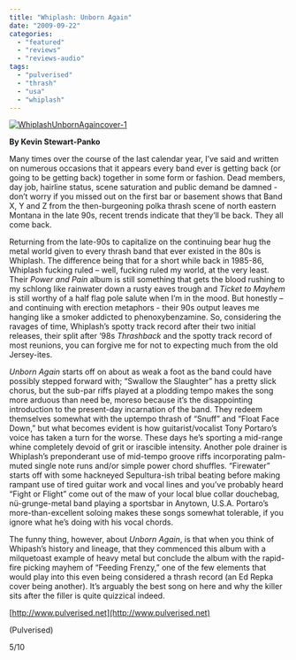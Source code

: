 ```yaml
---
title: "Whiplash: Unborn Again"
date: "2009-09-22"
categories: 
  - "featured"
  - "reviews"
  - "reviews-audio"
tags: 
  - "pulverised"
  - "thrash"
  - "usa"
  - "whiplash"
---
```


[![WhiplashUnbornAgaincover-1](http://www.hellbound.ca/wp-content/uploads/2009/09/WhiplashUnbornAgaincover-1.jpg "WhiplashUnbornAgaincover-1")](http://www.hellbound.ca/wp-content/uploads/2009/09/WhiplashUnbornAgaincover-1.jpg)

**By Kevin Stewart-Panko**

Many times over the course of the last calendar year, I’ve said and written on numerous occasions that it appears every band ever is getting back (or going to be getting back) together in some form or fashion. Dead members, day job, hairline status, scene saturation and public demand be damned - don’t worry if you missed out on the first bar or basement shows that Band X, Y and Z from the then-burgeoning polka thrash scene of north eastern Montana in the late 90s, recent trends indicate that they’ll be back. They all come back.

Returning from the late-90s to capitalize on the continuing bear hug the metal world given to every thrash band that ever existed in the 80s is Whiplash. The difference being that for a short while back in 1985-86, Whiplash fucking ruled – well, fucking ruled my world, at the very least. Their _Power and Pain_ album is still something that gets the blood rushing to my schlong like rainwater down a rusty eaves trough and _Ticket to Mayhem_ is still worthy of a half flag pole salute when I’m in the mood. But honestly – and continuing with erection metaphors - their 90s output leaves me hanging like a smoker addicted to phenoxybenzamine. So, considering the ravages of time, Whiplash’s spotty track record after their two initial releases, their split after ‘98s _Thrashback_ and the spotty track record of most reunions, you can forgive me for not to expecting much from the old Jersey-ites.

_Unborn Again_ starts off on about as weak a foot as the band could have possibly stepped forward with; “Swallow the Slaughter” has a pretty slick chorus, but the sub-par riffs played at a plodding tempo makes the song more arduous than need be, moreso because it’s the disappointing introduction to the present-day incarnation of the band. They redeem themselves somewhat with the uptempo thrash of “Snuff” and “Float Face Down,” but what becomes evident is how guitarist/vocalist Tony Portaro’s voice has taken a turn for the worse. These days he’s sporting a mid-range whine completely devoid of grit or irascible intensity. Another pole drainer is Whiplash’s preponderant use of mid-tempo groove riffs incorporating palm-muted single note runs and/or simple power chord shuffles. “Firewater” starts off with some hackneyed Sepultura-ish tribal beating before making rampant use of tired guitar work and vocal lines and you’ve probably heard “Fight or Flight” come out of the maw of your local blue collar douchebag, nü-grunge-metal band playing a sportsbar in Anytown, U.S.A. Portaro’s more-than-excellent soloing makes these songs somewhat tolerable, if you ignore what he’s doing with his vocal chords.

The funny thing, however, about _Unborn Again_, is that when you think of Whipash’s history and lineage, that they commenced this album with a milquetoast example of heavy metal but conclude the album with the rapid-fire picking mayhem of “Feeding Frenzy,” one of the few elements that would play into this even being considered a thrash record (an Ed Repka cover being another). It’s arguably the best song on here and why the killer sits after the filler is quite quizzical indeed.

[http://www.pulverised.net](http://www.pulverised.net)

(Pulverised)

5/10

